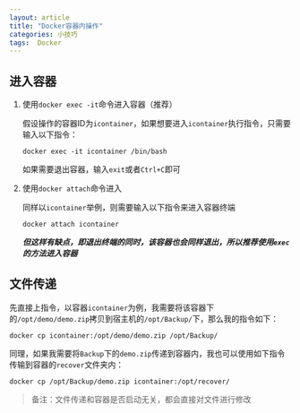 ```yaml
---
layout: article
title: "Docker容器内操作"
categories: 小技巧
tags:  Docker
---
```


## 进入容器

1. 使用`docker exec -it`命令进入容器（推荐）

   假设操作的容器ID为`icontainer`，如果想要进入`icontainer`执行指令，只需要输入以下指令：

   ```shell
   docker exec -it icontainer /bin/bash
   ```

   如果需要退出容器，输入`exit`或者`Ctrl+C`即可

2. 使用`docker attach`命令进入

   同样以`icontainer`举例，则需要输入以下指令来进入容器终端

   ```shell
   docker attach icontainer
   ```

   ***但这样有缺点，即退出终端的同时，该容器也会同样退出，所以推荐使用`exec`的方法进入容器***

## 文件传递

​    先直接上指令，以容器`icontainer`为例，我需要将该容器下的`/opt/demo/demo.zip`拷贝到宿主机的`/opt/Backup/`下，那么我的指令如下：

```shell
docker cp icontainer:/opt/demo/demo.zip /opt/Backup/
```

​    同理，如果我需要将`Backup`下的`demo.zip`传递到容器内，我也可以使用如下指令传输到容器的`recover`文件夹内：

```shell
docker cp /opt/Backup/demo.zip icontainer:/opt/recover/
```

>备注：文件传递和容器是否启动无关，都会直接对文件进行修改
